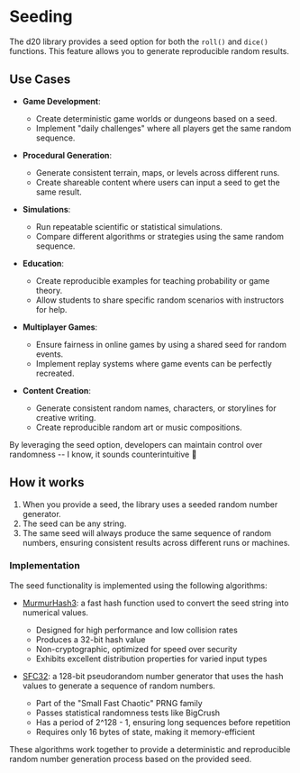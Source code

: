 # Seeding

The d20 library provides a seed option for both the `roll()` and `dice()` functions. This feature allows you to generate reproducible random results.

## Use Cases

- **Game Development**:
   - Create deterministic game worlds or dungeons based on a seed.
   - Implement "daily challenges" where all players get the same random sequence.

- **Procedural Generation**:
   - Generate consistent terrain, maps, or levels across different runs.
   - Create shareable content where users can input a seed to get the same result.

- **Simulations**:
   - Run repeatable scientific or statistical simulations.
   - Compare different algorithms or strategies using the same random sequence.

- **Education**:
   - Create reproducible examples for teaching probability or game theory.
   - Allow students to share specific random scenarios with instructors for help.

- **Multiplayer Games**:
   - Ensure fairness in online games by using a shared seed for random events.
   - Implement replay systems where game events can be perfectly recreated.

- **Content Creation**:
   - Generate consistent random names, characters, or storylines for creative writing.
   - Create reproducible random art or music compositions.

By leveraging the seed option, developers can maintain control over randomness -- I know, it sounds counterintuitive 🧌

## How it works

1. When you provide a seed, the library uses a seeded random number generator.
2. The seed can be any string.
3. The same seed will always produce the same sequence of random numbers, ensuring consistent results across different runs or machines.

### Implementation

The seed functionality is implemented using the following algorithms:

- [MurmurHash3](https://en.wikipedia.org/wiki/MurmurHash): a fast hash function used to convert the seed string into numerical values.
   - Designed for high performance and low collision rates
   - Produces a 32-bit hash value
   - Non-cryptographic, optimized for speed over security
   - Exhibits excellent distribution properties for varied input types

- [SFC32](https://en.wikipedia.org/wiki/Pseudorandom_number_generator): a 128-bit pseudorandom number generator that uses the hash values to generate a sequence of random numbers.
   - Part of the "Small Fast Chaotic" PRNG family
   - Passes statistical randomness tests like BigCrush
   - Has a period of 2^128 - 1, ensuring long sequences before repetition
   - Requires only 16 bytes of state, making it memory-efficient

These algorithms work together to provide a deterministic and reproducible random number generation process based on the provided seed.
